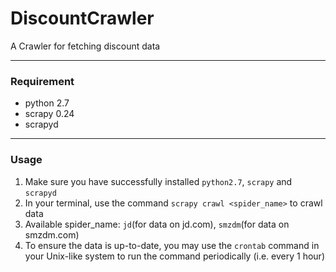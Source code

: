 # DiscountCrawler

A Crawler for fetching discount data

----

### Requirement

- python 2.7
- scrapy 0.24
- scrapyd

----

### Usage

1. Make sure you have successfully installed `python2.7`, `scrapy` and `scrapyd`
2. In your terminal, use the command `scrapy crawl <spider_name>` to crawl data
3. Available spider_name: `jd`(for data on jd.com), `smzdm`(for data on smzdm.com)
4. To ensure the data is up-to-date, you may use the `crontab` command in your Unix-like system to run the command periodically (i.e. every 1 hour) 
